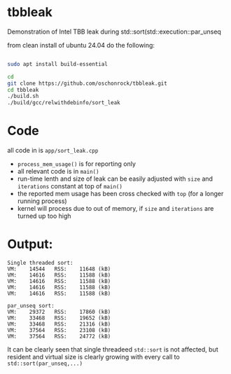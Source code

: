# tbbleak
Demonstration of Intel TBB leak during std::sort(std::execution::par_unseq

from clean install of ubuntu 24.04 do the following:

```bash

sudo apt install build-essential

cd
git clone https://github.com/oschonrock/tbbleak.git
cd tbbleak
./build.sh
./build/gcc/relwithdebinfo/sort_leak
```

# Code

all code in is `app/sort_leak.cpp` 

- `process_mem_usage()` is for reporting only
- all relevant code is in `main()`
- run-time lenth and size of leak can be easily adjusted with `size` and `iterations` constant at top of `main()`
- the reported mem usage has been cross checked with `top` (for a longer running process)
- kernel will process due to out of memory, if `size` and `iterations` are turned up too high

# Output:
```
Single threaded sort:
VM:    14544   RSS:    11648 (kB)
VM:    14616   RSS:    11588 (kB)
VM:    14616   RSS:    11588 (kB)
VM:    14616   RSS:    11588 (kB)
VM:    14616   RSS:    11588 (kB)

par_unseq sort:
VM:    29372   RSS:    17860 (kB)
VM:    33468   RSS:    19652 (kB)
VM:    33468   RSS:    21316 (kB)
VM:    37564   RSS:    23108 (kB)
VM:    37564   RSS:    24772 (kB)
```
It can be clearly seen that single threadeed `std::sort` is not affected, but resident and virtual size is clearly growing with every call to `std::sort(par_unseq,...)` 



